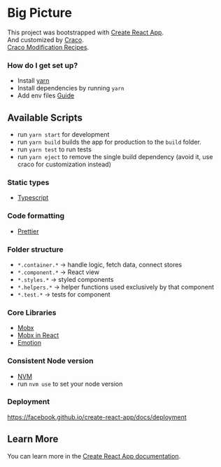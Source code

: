 # Big Picture

This project was bootstrapped with [Create React App](https://github.com/facebook/create-react-app).\
And customized by [Craco](https://github.com/sharegate/craco).\
[Craco Modification Recipes](https://github.com/gsoft-inc/craco/tree/master/recipes).

### How do I get set up?

- Install [yarn](https://yarnpkg.com/lang/en/)
- Install dependencies by running `yarn`
- Add env files [Guide](https://create-react-app.dev/docs/adding-custom-environment-variables/#what-other-env-files-can-be-used)

## Available Scripts

- run `yarn start` for development
- run `yarn build` builds the app for production to the `build` folder.
- run `yarn test` to run tests
- run `yarn eject` to remove the single build dependency (avoid it, use craco for customization instead)

### Static types

- [Typescript](https://www.typescriptlang.org/)

### Code formatting

- [Prettier](https://github.com/prettier/prettier)

### Folder structure

- `*.container.*` -> handle logic, fetch data, connect stores
- `*.component.*` -> React view
- `*.styles.*` -> styled components
- `*.helpers.*` -> helper functions used exclusively by that component
- `*.test.*` -> tests for component

### Core Libraries

- [Mobx](https://mobx.js.org/intro/concepts.html)
- [Mobx in React](https://mobx-react.js.org/)
- [Emotion](https://emotion.sh/docs/introduction)

### Consistent Node version

- [NVM](https://github.com/creationix/nvm)
- run `nvm use` to set your node version

### Deployment

https://facebook.github.io/create-react-app/docs/deployment

## Learn More

You can learn more in the [Create React App documentation](https://facebook.github.io/create-react-app/docs/getting-started).
